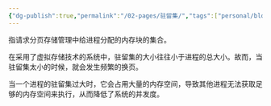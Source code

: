 ```yaml
---
{"dg-publish":true,"permalink":"/02-pages/驻留集/","tags":["personal/blog","os"]}
---
```


指请求分页存储管理中给进程分配的内存块的集合。

在采用了虚拟存储技术的系统中，驻留集的大小往往小于进程的总大小。故而，当驻留集太小的时候，就会发生频繁的换页。

当一个进程的驻留集过大时，它会占用大量的内存空间，导致其他进程无法获取足够的内存空间来执行，从而降低了系统的并发度。